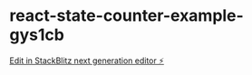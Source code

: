 # react-state-counter-example-gys1cb

[Edit in StackBlitz next generation editor ⚡️](https://stackblitz.com/~/github.com/Ganaagithub/react-state-counter-example-gys1cb)